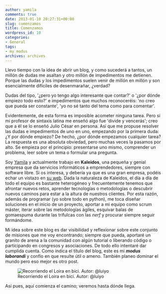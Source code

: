 ```yaml
---
author: yamila
comments: true
date: 2013-01-10 20:27:31+00:00
slug: comenzamos
title: Comenzamos
wordpress_id: 10
categories:
- General
tags:
- my modus
archives: archives
---
```


Llevo tiempo con la idea de abrir un blog, y como sucederá a tantos, un millón de dudas me asaltan y otro millón de impedimentos me detienen. Porque las dudas y los impedimentos suelen venir de millón en millón y son esencialmente difíciles de desenmarañar, ¿verdad?

<!-- more -->
Dudas del tipo, '¿pero yo tengo algo interesante que contar?' o '¿por dónde empiezo todo esto?' e impedimentos que muchos reconoceréis: 'no creo que pueda ser constante', 'yo no sé tanto del tema como para comentar'.

Evidentemente, de esta forma es imposible acometer ninguna tarea. Pero si mi profesor de sintaxis latina me enseñó algo fue 'divide y vencerás'; creo que a él se lo enseñó Julio César en persona. Así que me propuse resolver las dudas e impedimentos de uno en uno, empezando por la primera duda: ¿Y por dónde empiezo? De hecho, ¿por dónde empezamos cualquier tarea? La respuesta es una absoluta obviedad, pero muchas veces la pasamos por alto. Se empieza por el principio: presentarse uno mismo, comprender un problema, leer sobre un tema o formular una pregunta.

Soy [Yamila](http://kaleidos.net/D70A53/) y actualmente trabajo en **Kaleidos**, una pequeña y genial empresa que da servicios informáticos a emprendedores, siempre con software libre. Si os interesa, y debería ya que es una gran empresa, podéis echar un vistazo en [su web](http://kaleidos.net). Dada la naturaleza de Kaleidos, el día a día de todo el equipo es bastante heterogéneo y frecuentemente tenemos que afrontar nuevos retos, aprender tecnologías o metodologías o descubrir nuevos caminos para estar a la altura de nuestros clientes. Por esta razón, además de programar (yo sobre todo en python), me toca diseñar soluciones en el inicio de un proyecto, aportar a mi equipo como scrum máster, iterar sobre las metodologías ágiles, esquivar balas de gomaespuma durante las trifulcas con las _nerf_ y procurar siempre seguir formándome.

Mi idea sobre este blog es dar visibilidad y reflexionar sobre este conjunto de misiones que me voy encontrando; siempre que pueda, aportaré un granito de arena a la comunidad con algún tutorial o liberando código o participando en congresos y asociaciones. De todo ello intentaré dar cumplida cuenta. Como indica el título del blog, este es mi **_modus laborandi_** y confío en que resulte útil o ameno. También planeo dominar el mundo pero eso mejor es otro post.

<figure>
  <img src="/images/2013/01/comenzamos.jpg"
       alt="Recorriendo el Loira en bici. Autor: @luiyo" />
  <figcaption>Recorriendo el Loira en bici. Autor: @luiyo</figcaption>
</figure>

Así pues, aquí comienza el camino; veremos hasta dónde llega.
